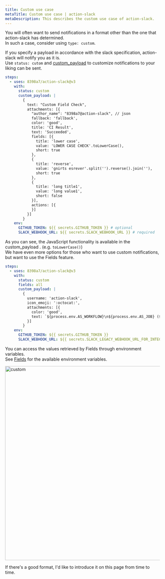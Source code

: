 ```yaml
---
title: Custom use case
metaTitle: Custom use case | action-slack
metaDescription: This describes the custom use case of action-slack.
---
```


You will often want to send notifications in a format other than the one that action-slack has determined.  
In such a case, consider using `type: custom`.

If you specify a payload in accordance with the slack specification, action-slack will notify you as it is.  
Use `status: cutom` and [custom_payload](/with#custom_payload) to customize notifications to your liking can be sent.

```yaml
steps:
  - uses: 8398a7/action-slack@v3
    with:
      status: custom
      custom_payload: |
        {
          text: "Custom Field Check",
          attachments: [{
            "author_name": "8398a7@action-slack", // json
            fallback: 'fallback',
            color: 'good',
            title: 'CI Result',
            text: 'Succeeded',
            fields: [{
              title: 'lower case',
              value: 'LOWER CASE CHECK'.toLowerCase(),
              short: true
            },
            {
              title: 'reverse',
              value: 'gnirts esrever'.split('').reverse().join(''),
              short: true
            },
            {
              title: 'long title1',
              value: 'long value1',
              short: false
            }],
            actions: [{
            }]
          }]
        }
    env:
      GITHUB_TOKEN: ${{ secrets.GITHUB_TOKEN }} # optional
      SLACK_WEBHOOK_URL: ${{ secrets.SLACK_WEBHOOK_URL }} # required
```

As you can see, the JavaScript functionality is available in the custom_payload . (e.g. `toLowerCase()`)  
We have even more options for those who want to use custom notifications, but want to use the Fields feature.

```yaml
steps:
  - uses: 8398a7/action-slack@v3
    with:
      status: custom
      fields: all
      custom_payload: |
        {
          username: 'action-slack',
          icon_emoji: ':octocat:',
          attachments: [{
            color: 'good',
            text: `${process.env.AS_WORKFLOW}\n${process.env.AS_JOB} (${process.env.AS_COMMIT}) of ${process.env.AS_REPO}@master by ${process.env.AS_AUTHOR} succeeded in ${process.env.AS_TOOK}`,
          }]
        }
    env:
      GITHUB_TOKEN: ${{ secrets.GITHUB_TOKEN }}
      SLACK_WEBHOOK_URL: ${{ secrets.SLACK_LEGACY_WEBHOOK_URL_FOR_INTEGRATION_TEST }}
```

You can access the values retrieved by Fields through environment variables.  
See [Fields](/fields) for the available environment variables.

<img width="633" alt="custom" src="https://user-images.githubusercontent.com/8043276/85947865-3723b800-b988-11ea-80f7-6db5329c6af7.png" />

If there's a good format, I'd like to introduce it on this page from time to time.
